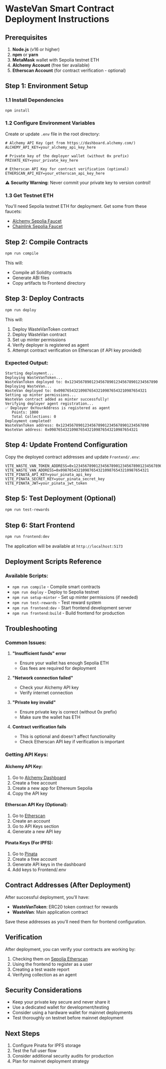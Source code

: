 # WasteVan Smart Contract Deployment Instructions

## Prerequisites

1. **Node.js** (v16 or higher)
2. **npm** or **yarn**
3. **MetaMask** wallet with Sepolia testnet ETH
4. **Alchemy Account** (free tier available)
5. **Etherscan Account** (for contract verification - optional)

## Step 1: Environment Setup

### 1.1 Install Dependencies
```bash
npm install
```

### 1.2 Configure Environment Variables
Create or update `.env` file in the root directory:

```env
# Alchemy API Key (get from https://dashboard.alchemy.com/)
ALCHEMY_API_KEY=your_alchemy_api_key_here

# Private key of the deployer wallet (without 0x prefix)
PRIVATE_KEY=your_private_key_here

# Etherscan API Key for contract verification (optional)
ETHERSCAN_API_KEY=your_etherscan_api_key_here
```

⚠️ **Security Warning**: Never commit your private key to version control!

### 1.3 Get Testnet ETH
You'll need Sepolia testnet ETH for deployment. Get some from these faucets:
- [Alchemy Sepolia Faucet](https://sepoliafaucet.com/)
- [Chainlink Sepolia Faucet](https://faucets.chain.link/sepolia)

## Step 2: Compile Contracts

```bash
npm run compile
```

This will:
- Compile all Solidity contracts
- Generate ABI files
- Copy artifacts to Frontend directory

## Step 3: Deploy Contracts

```bash
npm run deploy
```

This will:
1. Deploy WasteVanToken contract
2. Deploy WasteVan contract
3. Set up minter permissions
4. Verify deployer is registered as agent
5. Attempt contract verification on Etherscan (if API key provided)

### Expected Output:
```
Starting deployment...
Deploying WasteVanToken...
WasteVanToken deployed to: 0x1234567890123456789012345678901234567890
Deploying WasteVan...
WasteVan deployed to: 0x0987654321098765432109876543210987654321
Setting up minter permissions...
WasteVan contract added as minter successfully!
Verifying deployer agent registration...
✅ Deployer 0xYourAddress is registered as agent
   Points: 1000
   Total Collections: 0
Deployment completed!
WasteVanToken address: 0x1234567890123456789012345678901234567890
WasteVan address: 0x0987654321098765432109876543210987654321
```

## Step 4: Update Frontend Configuration

Copy the deployed contract addresses and update `Frontend/.env`:

```env
VITE_WASTE_VAN_TOKEN_ADDRESS=0x1234567890123456789012345678901234567890
VITE_WASTE_VAN_ADDRESS=0x0987654321098765432109876543210987654321
VITE_PINATA_API_KEY=your_pinata_api_key
VITE_PINATA_SECRET_KEY=your_pinata_secret_key
VITE_PINATA_JWT=your_pinata_jwt_token
```

## Step 5: Test Deployment (Optional)

```bash
npm run test-rewards
```

## Step 6: Start Frontend

```bash
npm run frontend:dev
```

The application will be available at `http://localhost:5173`

## Deployment Scripts Reference

### Available Scripts:
- `npm run compile` - Compile smart contracts
- `npm run deploy` - Deploy to Sepolia testnet
- `npm run setup-minter` - Set up minter permissions (if needed)
- `npm run test-rewards` - Test reward system
- `npm run frontend:dev` - Start frontend development server
- `npm run frontend:build` - Build frontend for production

## Troubleshooting

### Common Issues:

1. **"Insufficient funds" error**
   - Ensure your wallet has enough Sepolia ETH
   - Gas fees are required for deployment

2. **"Network connection failed"**
   - Check your Alchemy API key
   - Verify internet connection

3. **"Private key invalid"**
   - Ensure private key is correct (without 0x prefix)
   - Make sure the wallet has ETH

4. **Contract verification fails**
   - This is optional and doesn't affect functionality
   - Check Etherscan API key if verification is important

### Getting API Keys:

#### Alchemy API Key:
1. Go to [Alchemy Dashboard](https://dashboard.alchemy.com/)
2. Create a free account
3. Create a new app for Ethereum Sepolia
4. Copy the API key

#### Etherscan API Key (Optional):
1. Go to [Etherscan](https://etherscan.io/)
2. Create an account
3. Go to API Keys section
4. Generate a new API key

#### Pinata Keys (For IPFS):
1. Go to [Pinata](https://pinata.cloud/)
2. Create a free account
3. Generate API keys in the dashboard
4. Add keys to Frontend/.env

## Contract Addresses (After Deployment)

After successful deployment, you'll have:

- **WasteVanToken**: ERC20 token contract for rewards
- **WasteVan**: Main application contract

Save these addresses as you'll need them for frontend configuration.

## Verification

After deployment, you can verify your contracts are working by:

1. Checking them on [Sepolia Etherscan](https://sepolia.etherscan.io/)
2. Using the frontend to register as a user
3. Creating a test waste report
4. Verifying collection as an agent

## Security Considerations

- Keep your private key secure and never share it
- Use a dedicated wallet for development/testing
- Consider using a hardware wallet for mainnet deployments
- Test thoroughly on testnet before mainnet deployment

## Next Steps

1. Configure Pinata for IPFS storage
2. Test the full user flow
3. Consider additional security audits for production
4. Plan for mainnet deployment strategy